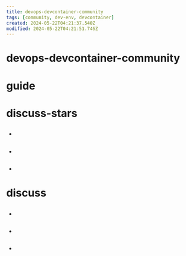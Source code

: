 ```yaml
---
title: devops-devcontainer-community
tags: [community, dev-env, devcontainer]
created: 2024-05-22T04:21:37.540Z
modified: 2024-05-22T04:21:51.746Z
---
```


# devops-devcontainer-community

# guide

# discuss-stars
- ## 

- ## 

- ## 
# discuss
- ## 

- ## 

- ## 
